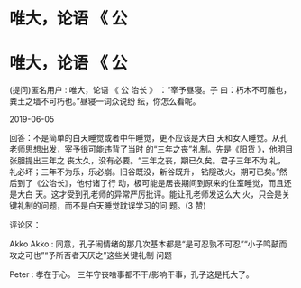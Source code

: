 # 唯大，论语 《 公

# 唯大，论语 《 公

(提问)匿名用户 : 唯大，论语 《 公 治长 》 ：“宰予昼寝。子 曰：朽木不可雕也，粪土之墙不可朽也。”昼寝一词众说纷 纭，你怎么看呢。

2019-06-05

回答：不是简单的白天睡觉或者中午睡觉，更不应该是大白 天和女人睡觉。从孔老师思想出发，宰予很可能违背了当时 的“三年之丧”礼制。先是《阳货 》，他明目张胆提出三年之 丧太久，没有必要。“三年之丧，期已久矣。君子三年不为 礼，礼必坏；三年不为乐，乐必崩。旧谷既没，新谷既升， 钻隧改火，期可已矣。”然后到了《公治长》，他付诸了行 动，极可能是居丧期间到原来的住室睡觉，而且还是大白 天。这才受到孔老师的异常严厉批评。能让孔老师发这么大 火，只会是关键礼制的问题，而不是白天睡觉耽误学习的问 题。(3 赞)

评论区：

Akko Akko : 同意，孔子闹情绪的那几次基本都是“是可忍孰不可忍”“小子鸣鼓而攻之可也”“予所否者天厌之”这些关键礼制 问题

Peter : 孝在于心。 三年守丧啥事都不干/影响干事，孔子这是托大了。